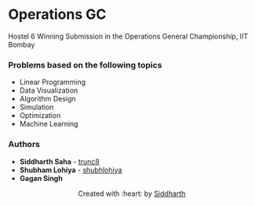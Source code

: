 # Operations GC
Hostel 6 Winning Submission in the Operations General Championship, IIT Bombay

### Problems based on the following topics
- Linear Programming
- Data Visualization
- Algorithm Design
- Simulation
- Optimization
- Machine Learning

### Authors

* **Siddharth Saha** - [trunc8](https://github.com/trunc8)
* **Shubham Lohiya** - [shubhlohiya](https://github.com/shubhlohiya)
* **Gagan Singh**

<p align='center'>Created with :heart: by <a href="https://www.linkedin.com/in/sahasiddharth611/">Siddharth</a></p>
